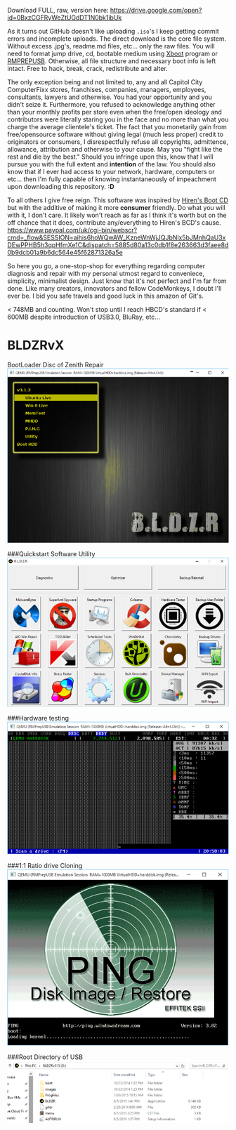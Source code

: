 Download FULL, raw, version here: https://drive.google.com/open?id=0BxzCGFRyWeZtUGdDT1N0bk1ibUk

As it turns out GitHub doesn't like uploading `.iso`'s I keep getting commit errors and incomplete uploads. The direct download is the core file system. Without excess .jpg's, readme.md files, etc... only the raw files. You will need to format jump drive, cd, bootable medium using <a href="http://www.pendrivelinux.com/xboot-multiboot-iso-usb-creator/">Xboot</a> program or <a href="http://www.rmprepusb.com/documents/release-2-0">RMPREPUSB</a>. Otherwise, all file structure and necessary boot info is left intact. Free to hack, break, crack, redistribute and alter.

The only exception being and not limited to, any and all Capitol City ComputerFixx stores, franchises, companies, managers, employees, consultants, lawyers and otherwise. You had your opportunity and you didn't seize it. Furthermore, you refused to acknowledge anything other than your monthly profits per store even when the free/open ideology and contributors were literally staring you in the face and no more than what you charge the average clientele's ticket. The fact that you monetarily gain from free/opensource software without giving legal (much less proper) credit to originators or consumers, I disrespectfully refuse all copyrights, admittence, allowance, attribution and otherwise to your cause. May you "fight like the rest and die by the best." Should you infringe upon this, know that I will pursue you with the full extent and <b>intention</b> of the law. You should also know that if I ever had access to your network, hardware, computers or etc... then I'm fully capable of knowing instantaneously of impeachment upon downloading this repository. <b>:D</b>

To all others I give free reign. This software was inspired by <a href="http://www.hirensbootcd.org/">Hiren's Boot CD</a> but with the additive of making it more <b>consumer</b> friendly. Do what you will with it, I don't care. It likely won't reach as far as I think it's worth but on the off chance that it does, contribute any/everything to Hiren's BCD's cause. https://www.paypal.com/uk/cgi-bin/webscr?cmd=_flow&SESSION=aihis6hoWQwAW_KzneWnWjJQJbNlx5bJMnhQaU3xDEwPPHB5h3qpHfmXe1C&dispatch=5885d80a13c0db1f8e263663d3faee8d0b9dcb01a9b6dc564e45f62871326a5e

So here you go, a one-stop-shop for everything regarding computer diagnosis and repair with my personal utmost regard to conveniece, simplicity, minimalist design. Just know that it's not perfect and I'm far from done. Like many creators, innovators and fellow CodeMonkeys, I doubt I'll ever be. I bid you safe travels and good luck in this amazon of Git's.

< 748MB and counting. Won't stop until I reach HBCD's standard if < 600MB despite introduction of USB3.0, BluRay, etc...

# BLDZRvX
BootLoader Disc of Zenith Repair
<img src="https://raw.githubusercontent.com/BiTinerary/BLDZRvZ/master/GitHub%20Images/BLDZR.png" />

###Quickstart Software Utility
<img src="https://raw.githubusercontent.com/BiTinerary/BLDZRvZ/master/GitHub%20Images/BldzrProg.png" />

###Hardware testing
<img src="https://raw.githubusercontent.com/BiTinerary/BLDZRvZ/master/GitHub%20Images/mhddbldzr.png" />

###1:1 Ratio drive Cloning
<img src="https://raw.githubusercontent.com/BiTinerary/BLDZRvZ/master/GitHub%20Images/pingbldzr.png" />

###Root Directory of USB
<img src="https://raw.githubusercontent.com/BiTinerary/BLDZRvZ/master/GitHub%20Images/root%20directory.PNG" />
